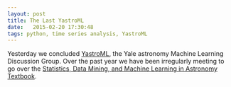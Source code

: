 ```yaml
---
layout: post
title: The Last YastroML
date:   2015-02-20 17:30:48
tags: python, time series analysis, YastroML
---
```


Yesterday we concluded [YastroML](YastroML), the Yale
astronomy Machine Learning Discussion Group. Over the
past year we have been irregularly meeting to go over
the [Statistics, Data Mining, and Machine Learning in Astronomy Textbook](astromltxt).


[YastroML]: https://github.com/YastroML/YastroML
[astromltxt]: http://press.princeton.edu/titles/10159.html
